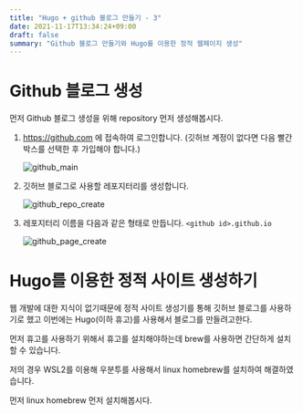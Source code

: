 ```yaml
---
title: "Hugo + github 블로그 만들기 - 3"
date: 2021-11-17T13:34:24+09:00
draft: false
summary: "Github 블로그 만들기와 Hugo를 이용한 정적 웹페이지 생성"
---
```


# Github 블로그 생성

먼저 Github 블로그 생성을 위해 repository 먼저 생성해봅시다.

1. https://github.com 에 접속하여 로그인합니다. (깃허브 계정이 없다면 다음 빨간 박스를 선택한 후 가입해야 합니다.)

	![github_main](/images/hugo3-1.png)

2. 깃허브 블로그로 사용할 레포지터리를 생성합니다. 

	![github_repo_create](/images/hugo3-2.png)

3. 레포지터리 이름을 다음과 같은 형태로 만듭니다. `<github id>.github.io`

	![github_page_create](/images/hugo3-3.png)

# Hugo를 이용한 정적 사이트 생성하기

웹 개발에 대한 지식이 없기때문에 정적 사이트 생성기를 통해 깃허브 블로그를 사용하기로 했고 이번에는 Hugo(이하 휴고)를 사용해서 블로그를 만들려고한다.

먼저 휴고를 사용하기 위해서 휴고를 설치해야하는데 brew를 사용하면 간단하게 설치할 수 있습니다.

저의 경우 WSL2를 이용해 우분투를 사용해서 linux homebrew를 설치하여 해결하였습니다.

먼저 linux homebrew 먼저 설치해봅시다.